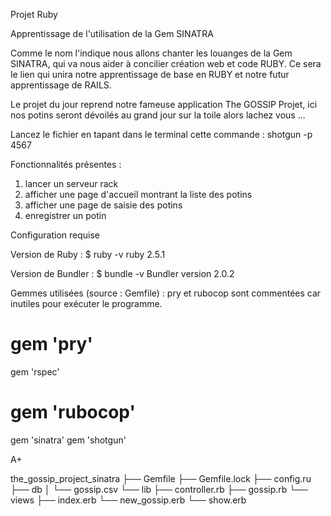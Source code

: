 Projet Ruby

Apprentissage de l'utilisation de la Gem SINATRA

Comme le nom l'indique nous allons chanter les louanges de la Gem SINATRA, qui va nous aider à concilier création web et code RUBY.
Ce sera le lien qui unira notre apprentissage de base en RUBY et notre futur apprentissage de RAILS.

Le projet du jour reprend notre fameuse application The GOSSIP Projet, ici nos potins seront dévoilés au grand jour sur la toile alors lachez vous ...

Lancez le fichier en tapant dans le terminal cette commande : shotgun -p 4567

Fonctionnalités présentes :
1. lancer un serveur rack
2. afficher une page d'accueil montrant la liste des potins
3. afficher une page de saisie des potins
4. enregistrer un potin

Configuration requise

Version de Ruby :
$ ruby -v
ruby 2.5.1

Version de Bundler :
$ bundle -v
Bundler version 2.0.2

Gemmes utilisées (source : Gemfile) :
pry et rubocop sont commentées car inutiles pour exécuter le programme.
# gem 'pry'
gem 'rspec'
# gem 'rubocop'
gem 'sinatra'
gem 'shotgun'



A+

the_gossip_project_sinatra
├── Gemfile
├── Gemfile.lock
├── config.ru
├── db
│   └── gossip.csv
└── lib
    ├── controller.rb
    ├── gossip.rb
    └── views
        ├── index.erb
        └── new_gossip.erb
	└── show.erb
